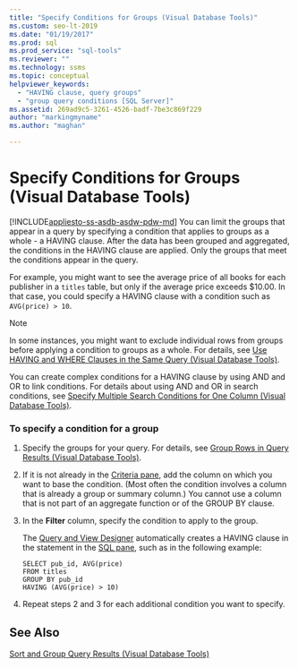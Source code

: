 ```yaml
---
title: "Specify Conditions for Groups (Visual Database Tools)"
ms.custom: seo-lt-2019
ms.date: "01/19/2017"
ms.prod: sql
ms.prod_service: "sql-tools"
ms.reviewer: ""
ms.technology: ssms
ms.topic: conceptual
helpviewer_keywords: 
  - "HAVING clause, query groups"
  - "group query conditions [SQL Server]"
ms.assetid: 269ad9c5-3261-4526-badf-7be3c869f229
author: "markingmyname"
ms.author: "maghan"

---
```

# Specify Conditions for Groups (Visual Database Tools)
[!INCLUDE[appliesto-ss-asdb-asdw-pdw-md](../../includes/appliesto-ss-asdb-asdw-pdw-md.md)]
You can limit the groups that appear in a query by specifying a condition that applies to groups as a whole - a HAVING clause. After the data has been grouped and aggregated, the conditions in the HAVING clause are applied. Only the groups that meet the conditions appear in the query.  
  
For example, you might want to see the average price of all books for each publisher in a `titles` table, but only if the average price exceeds $10.00. In that case, you could specify a HAVING clause with a condition such as `AVG(price) > 10`.  
  
> [!NOTE]  
> In some instances, you might want to exclude individual rows from groups before applying a condition to groups as a whole. For details, see [Use HAVING and WHERE Clauses in the Same Query &#40;Visual Database Tools&#41;](../../ssms/visual-db-tools/use-having-and-where-clauses-in-the-same-query-visual-database-tools.md).  
  
You can create complex conditions for a HAVING clause by using AND and OR to link conditions. For details about using AND and OR in search conditions, see [Specify Multiple Search Conditions for One Column &#40;Visual Database Tools&#41;](../../ssms/visual-db-tools/specify-multiple-search-conditions-for-one-column-visual-database-tools.md).  
  
### To specify a condition for a group  
  
1.  Specify the groups for your query. For details, see [Group Rows in Query Results &#40;Visual Database Tools&#41;](../../ssms/visual-db-tools/group-rows-in-query-results-visual-database-tools.md).  
  
2.  If it is not already in the [Criteria pane](../../ssms/visual-db-tools/criteria-pane-visual-database-tools.md), add the column on which you want to base the condition. (Most often the condition involves a column that is already a group or summary column.) You cannot use a column that is not part of an aggregate function or of the GROUP BY clause.  
  
3.  In the **Filter** column, specify the condition to apply to the group.  
  
    The [Query and View Designer](../../ssms/visual-db-tools/query-and-view-designer-tools-visual-database-tools.md) automatically creates a HAVING clause in the statement in the [SQL pane](../../ssms/visual-db-tools/sql-pane-visual-database-tools.md), such as in the following example:  
  
    ```  
    SELECT pub_id, AVG(price)  
    FROM titles  
    GROUP BY pub_id  
    HAVING (AVG(price) > 10)  
    ```  
  
4.  Repeat steps 2 and 3 for each additional condition you want to specify.  
  
## See Also  
[Sort and Group Query Results &#40;Visual Database Tools&#41;](../../ssms/visual-db-tools/sort-and-group-query-results-visual-database-tools.md)  
  
